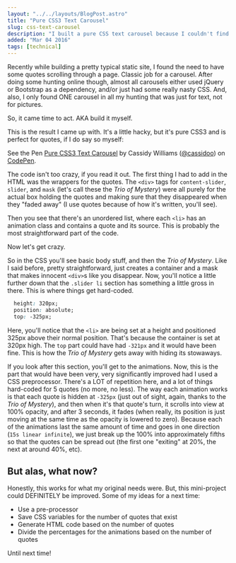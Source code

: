 ```yaml
---
layout: "../../layouts/BlogPost.astro"
title: "Pure CSS3 Text Carousel"
slug: css-text-carousel
description: "I built a pure CSS text carousel because I couldn't find one I liked. Here's how I did it, and tweaks for later."
added: "Mar 04 2016"
tags: [technical] 
---
```


Recently while building a pretty typical static site, I found the need to have
some quotes scrolling through a page.  Classic job for a carousel.  After doing
some hunting online though, almost all carousels either used jQuery or Bootstrap
as a dependency, and/or just had some really nasty CSS.  And, also, I only found
ONE carousel in all my hunting that was just for text, not for pictures.

So, it came time to act. AKA build it myself.

This is the result I came up with.  It's a little hacky, but it's pure CSS3 and
is perfect for quotes, if I do say so myself:

<p data-height="268" data-theme-id="0" data-slug-hash="MyaWzp" data-default-tab="result" data-user="cassidoo" class="codepen">See the Pen <a href="http://codepen.io/cassidoo/pen/MyaWzp/">Pure CSS3 Text Carousel</a> by Cassidy Williams (<a href="http://codepen.io/cassidoo">@cassidoo</a>) on <a href="http://codepen.io">CodePen</a>.</p>
<script async src="//assets.codepen.io/assets/embed/ei.js"></script>

The code isn't too crazy, if you read it out.  The first thing I had to add in
the HTML was the wrappers for the quotes.  The `<div>` tags for
`content-slider`, `slider`, and `mask` (let's call these the *Trio of Mystery*)
were all purely for the actual box holding the quotes and making sure that they
disappeared when they "faded away" (I use quotes because of how it's written,
you'll see).

Then you see that there's an unordered list, where each `<li>` has an animation
class and contains a quote and its source.  This is probably the most
straightforward part of the code.

Now let's get crazy.

So in the CSS you'll see basic body stuff, and then the *Trio of Mystery*.  Like
I said before, pretty straightforward, just creates a container and a mask that
makes innocent `<div>`s like you disappear.  Now, you'll notice a little further
down that the `.slider li` section has something a little gross in there.  This
is where things get hard-coded.

```css
  height: 320px;
  position: absolute;
  top: -325px;
```

Here, you'll notice that the `<li>` are being set at a height and positioned
325px above their normal position.  That's because the container is set at 320px
high.  The `top` part could have had `-321px` and it would have been fine.  This
is how the *Trio of Mystery* gets away with hiding its stowaways.

If you look after this section, you'll get to the animations.  Now, this is the
part that would have been very, very significantly improved had I used a CSS
preprocessor.  There's a LOT of repetition here, and a lot of things hard-coded
for 5 quotes (no more, no less).  The way each animation works is that each
quote is hidden at `-325px` (just out of sight, again, thanks to the *Trio of
Mystery*), and then when it's that quote's turn, it scrolls into view at 100% 
opacity, and after 3 seconds, it fades (when really, its position is just moving
at the same time as the opacity is lowered to zero).  Because each of the
animations last the same amount of time and goes in one direction
(`15s linear infinite`), we just break up the 100% into approximately fifths so
that the quotes can be spread out (the first one "exiting" at 20%, the next at
around 40%, etc).

## But alas, what now?

Honestly, this works for what my original needs were.  But, this mini-project
could DEFINITELY be improved.  Some of my ideas for a next time:

 - Use a pre-processor
 - Save CSS variables for the number of quotes that exist
 - Generate HTML code based on the number of quotes
 - Divide the percentages for the animations based on the number of quotes

Until next time!
